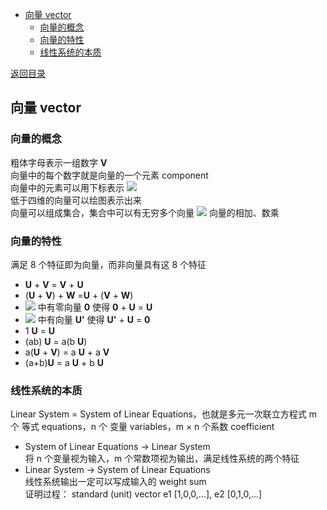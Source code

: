   
  
- [向量 vector](#向量-vector)
  - [向量的概念](#向量的概念)
  - [向量的特性](#向量的特性)
  - [线性系统的本质](#线性系统的本质)
  
[返回目录](Readme.md )
  
##  向量 vector
  
###  向量的概念
  
  
粗体字母表示一组数字 __V__  
向量中的每个数字就是向量的一个元素 component  
向量中的元素可以用下标表示 <img src="https://latex.codecogs.com/gif.latex?V_{i}"/>  
低于四维的向量可以绘图表示出来  
向量可以组成集合，集合中可以有无穷多个向量   <img src="https://latex.codecogs.com/gif.latex?R^{n}"/>
向量的相加、数乘  
  
###  向量的特性
  
满足 8 个特征即为向量，而非向量具有这 8 个特征
  
- __U__ + __V__ = __V__ + __U__
- (__U__ + __V__) + __W__ =__U__ + (__V__ + __W__)
- <img src="https://latex.codecogs.com/gif.latex?R^{n}"/> 中有零向量 __0__ 使得 __0__ + __U__ = __U__
- <img src="https://latex.codecogs.com/gif.latex?R^{n}"/> 中有向量 __U'__ 使得 __U'__ + __U__ = __0__
- 1 __U__ = __U__
- (ab) __U__ = a(b __U__)
- a(__U__ + __V__) = a __U__ + a __V__
- (a+b)__U__ = a __U__ + b __U__
  
###  线性系统的本质
  
  
Linear System = System of Linear Equations，也就是多元一次联立方程式
m 个 等式 equations，n 个 变量 variables，m × n 个系数 coefficient
  
- System of Linear Equations → Linear System  
  将 n 个变量视为输入，m 个常数项视为输出，满足线性系统的两个特征
- Linear System → System of Linear Equations  
  线性系统输出一定可以写成输入的 weight sum  
  证明过程： standard (unit) vector  e1 [1,0,0,...], e2 [0,1,0,...]
  